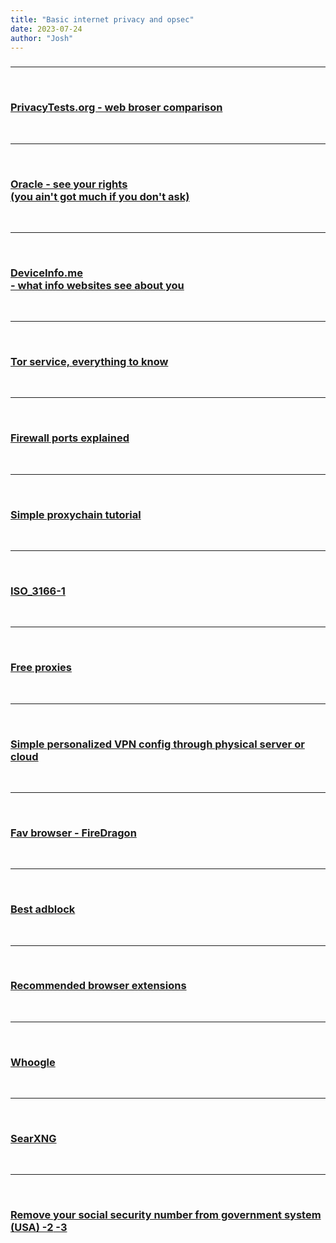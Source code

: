 ```yaml
---
title: "Basic internet privacy and opsec"
date: 2023-07-24
author: "Josh"
---
```


<h3></h3><hr class="white"><br>
<h3><a href="https://privacytests.org/">PrivacyTests.org - web broser comparison</a></h3><br><hr class="white"><br>
<h3><a href="https://www.oracle.com/legal/privacy/rights.html">Oracle - see your rights <br>(you ain't got much if you don't ask)</a></h3><br><hr class="white"><br>
<h3><a href="https://www.deviceinfo.me/">DeviceInfo.me <br>- what info websites see about you</a></h3><br><hr class="white"><br>
<h3><a href="https://wiki.archlinux.org/title/Tor">Tor service, everything to know</a></h3><br><hr class="white"><br>
<h3><a href="http://www.jdunman.com/ww/ITSource/Firewalling/Know%20which%20ports%20to%20block%20on%20your%20firewall.htm">Firewall ports explained</a></h3><br><hr class="white"><br>
<h3><a href="https://www.geeksforgeeks.org/how-to-setup-proxychains-in-linux-without-any-errors/">Simple proxychain tutorial</a></h3><br><hr class="white"><br>
<h3><a href="https://en.wikipedia.org/wiki/ISO_3166-1">ISO_3166-1</a></h3><br><hr class="white"><br>
<h3><a href="https://proxyscrape.com/free-proxy-list">Free proxies</a></h3><br><hr class="white"><br>
<h3><a href="https://www.wizcase.com/blog/how-to-create-your-own-vpn-in-the-cloud/">Simple personalized VPN config through physical server or cloud</a></h3><br><hr class="white"><br>
<h3><a href="https://github.com/dr460nf1r3/firedragon-browser">Fav browser - FireDragon</a></h3><br><hr class="white"><br>
<h3><a href="https://ublockorigin.com/">Best adblock</a></h3><br><hr class="white"><br>
<h3><a href="https://librewolf.net/docs/addons/">Recommended browser extensions</a></h3><br><hr class="white"><br>
<h3><a href="benbusby/whoogle-search: A self-hosted, ad-free, privacy-respecting metasearch engine">Whoogle</a></h3><br><hr class="white"><br>
<h3><a href="https://docs.searxng.org/">SearXNG</a></h3><br><hr class="white"><br>

<h3><a href="https://classroom.synonym.com/what-is-an-affidavit-ballot-12079360.html">Remove your social security number from government system (USA)</a><a href="https://www.ssa.gov/legislation/Removing%20Social%20Security%20Numbers%20from%20Mailed%20Documents%20FY%202022.pdf"> -2</a><a href="https://en.wikipedia.org/wiki/Statelessness"> -3</a</hr>
